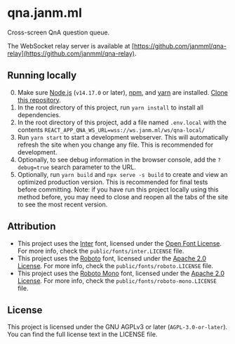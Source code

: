 # qna.janm.ml

Cross-screen QnA question queue.

The WebSocket relay server is available at [https://github.com/janmml/qna-relay](https://github.com/janmml/qna-relay).

## Running locally

0. Make sure [Node.js](https://nodejs.org/) (`v14.17.0` or later), [npm](https://www.npmjs.com/), and [yarn](https://yarnpkg.com/) are installed. [Clone this repository](https://docs.github.com/en/github/creating-cloning-and-archiving-repositories/cloning-a-repository-from-github/cloning-a-repository).
1. In the root directory of this project, run `yarn install` to install all dependencies.
2. In the root directory of this project, add a file named `.env.local` with the contents `REACT_APP_QNA_WS_URL=wss://ws.janm.ml/ws/qna-local/`
3. Run `yarn start` to start a development webserver. This will automatically refresh the site when you change any file. This is recommended for development.
4. Optionally, to see debug information in the browser console, add the `?debug=true` search parameter to the URL.
5. Optionally, run `yarn build` and `npx serve -s build` to create and view an optimized production version. This is recommended for final tests before committing. Note: if you have run this project locally using this method before, you may need to close and reopen all the tabs of the site to see the most recent version.

## Attribution

- This project uses the [Inter](https://github.com/rsms/inter/) font, licensed under the [Open Font License](https://scripts.sil.org/OFL). For more info, check the `public/fonts/inter.LICENSE` file.
- This project uses the [Roboto](https://github.com/google/roboto/) font, licensed under the [Apache 2.0 License](http://www.apache.org/licenses/LICENSE-2.0). For more info, check the `public/fonts/roboto.LICENSE` file.
- This project uses the [Roboto Mono](https://github.com/google/roboto/) font, licensed under the [Apache 2.0 License](http://www.apache.org/licenses/LICENSE-2.0). For more info, check the `public/fonts/roboto-mono.LICENSE` file.

## License

This project is licensed under the GNU AGPLv3 or later (`AGPL-3.0-or-later`). You can find the full license text in the LICENSE file.
